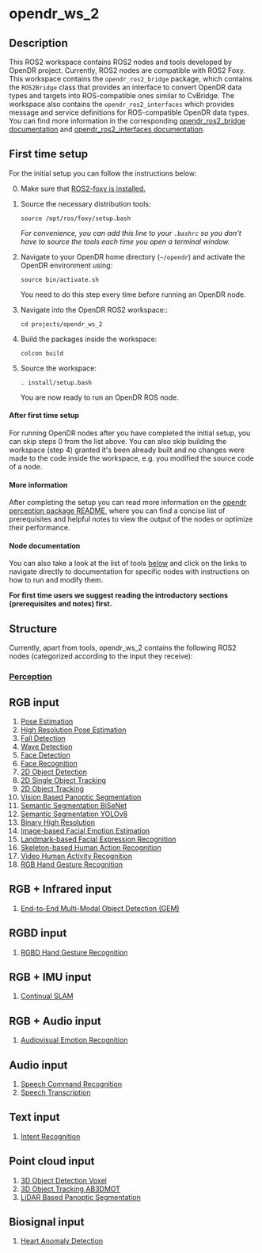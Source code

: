 # opendr_ws_2

## Description
This ROS2 workspace contains ROS2 nodes and tools developed by OpenDR project. Currently, ROS2 nodes are compatible with ROS2 Foxy.
This workspace contains the `opendr_ros2_bridge` package, which contains the `ROS2Bridge` class that provides an interface to convert OpenDR data types and targets into ROS-compatible
ones similar to CvBridge. The workspace also contains the `opendr_ros2_interfaces` which provides message and service definitions for ROS-compatible OpenDR data types. You can find more information in the corresponding [opendr_ros2_bridge documentation](../../docs/reference/ros2bridge.md) and [opendr_ros2_interfaces documentation](). <!-- add interfaces readme link -->

## First time setup

For the initial setup you can follow the instructions below:

0. Make sure that [ROS2-foxy is installed.](https://docs.ros.org/en/foxy/Installation/Ubuntu-Install-Debians.html)

1. Source the necessary distribution tools:
    ```shell
    source /opt/ros/foxy/setup.bash
    ```
   _For convenience, you can add this line to your `.bashrc` so you don't have to source the tools each time you open a  terminal window._

<!--4. Install `cv_bridge` via the instructions in its [README](https://github.com/ros-perception/vision_opencv/tree/ros2/cv_bridge#installation), excluding the last step (build), as it will get built later with the rest of the workspace. TODO is this needed?-->

2. Navigate to your OpenDR home directory (`~/opendr`) and activate the OpenDR environment using:
    ```shell
    source bin/activate.sh
    ```
    You need to do this step every time before running an OpenDR node.

3. Navigate into the OpenDR ROS2 workspace::
    ```shell
    cd projects/opendr_ws_2
    ```

4. Build the packages inside the workspace:
    ```shell
    colcon build
    ```

5. Source the workspace:
    ```shell
    . install/setup.bash
    ```
   You are now ready to run an OpenDR ROS node.

#### After first time setup
For running OpenDR nodes after you have completed the initial setup, you can skip steps 0 from the list above.
You can also skip building the workspace (step 4) granted it's been already built and no changes were made to the code inside the workspace, e.g. you modified the source code of a node.

#### More information
After completing the setup you can read more information on the [opendr perception package README](src/opendr_perception/README.md), where you can find a concise list of prerequisites and helpful notes to view the output of the nodes or optimize their performance.

#### Node documentation
You can also take a look at the list of tools [below](#structure) and click on the links to navigate directly to documentation for specific nodes with instructions on how to run and modify them.

**For first time users we suggest reading the introductory sections (prerequisites and notes) first.**

## Structure

Currently, apart from tools, opendr_ws_2 contains the following ROS2 nodes (categorized according to the input they receive):

### [Perception](src/opendr_perception/README.md)
## RGB input
1. [Pose Estimation](src/opendr_perception/README.md#pose-estimation-ros2-node)
2. [High Resolution Pose Estimation](src/opendr_perception/README.md#high-resolution-pose-estimation-ros2-node)
3. [Fall Detection](src/opendr_perception/README.md#fall-detection-ros2-node)
4. [Wave Detection](src/opendr_perception/README.md#wave-detection-ros2-node)
5. [Face Detection](src/opendr_perception/README.md#face-detection-ros2-node)
6. [Face Recognition](src/opendr_perception/README.md#face-recognition-ros2-node)
7. [2D Object Detection](src/opendr_perception/README.md#2d-object-detection-ros2-nodes)
8. [2D Single Object Tracking](src/opendr_perception/README.md#2d-single-object-tracking-ros2-node)
9. [2D Object Tracking](src/opendr_perception/README.md#2d-object-tracking-ros2-nodes)
10. [Vision Based Panoptic Segmentation](src/opendr_perception/README.md#vision-based-panoptic-segmentation-ros2-node)
11. [Semantic Segmentation BiSeNet](src/opendr_perception/README.md#semantic-segmentation-bisenet-ros2-node)
12. [Semantic Segmentation YOLOv8](src/opendr_perception/README.md#semantic-segmentation-yolov8-ros2-node)
13. [Binary High Resolution](src/opendr_perception/README.md#binary-high-resolution-ros2-node)
14. [Image-based Facial Emotion Estimation](src/opendr_perception/README.md#image-based-facial-emotion-estimation-ros2-node)
15. [Landmark-based Facial Expression Recognition](src/opendr_perception/README.md#landmark-based-facial-expression-recognition-ros2-node)
16. [Skeleton-based Human Action Recognition](src/opendr_perception/README.md#skeleton-based-human-action-recognition-ros2-nodes)
17. [Video Human Activity Recognition](src/opendr_perception/README.md#video-human-activity-recognition-ros2-node)
18. [RGB Hand Gesture Recognition](src/opendr_perception/README.md#rgb-gesture-recognition-ros2-node)

## RGB + Infrared input
1. [End-to-End Multi-Modal Object Detection (GEM)](src/opendr_perception/README.md#2d-object-detection-gem-ros2-node)
## RGBD input
1. [RGBD Hand Gesture Recognition](src/opendr_perception/README.md#rgbd-hand-gesture-recognition-ros2-node)
## RGB + IMU input
1. [Continual SLAM](src/opendr_perception//README.md#continual-slam-ros2-nodes)
## RGB + Audio input
1. [Audiovisual Emotion Recognition](src/opendr_perception/README.md#audiovisual-emotion-recognition-ros2-node)

## Audio input
1. [Speech Command Recognition](src/opendr_perception/README.md#speech-command-recognition-ros2-node)
2. [Speech Transcription](src/opendr_perception/README.md#speech-transcription-ros2-node)
## Text input
1. [Intent Recognition](src/opendr_perception/README.md#intent-recognition-ros2-node)

## Point cloud input
1. [3D Object Detection Voxel](src/opendr_perception/README.md#3d-object-detection-voxel-ros2-node)
2. [3D Object Tracking AB3DMOT](src/opendr_perception/README.md#3d-object-tracking-ab3dmot-ros2-node)
3. [LiDAR Based Panoptic Segmentation](src/opendr_perception/README.md#lidar-based-panoptic-segmentation-ros2-node)
## Biosignal input
1. [Heart Anomaly Detection](src/opendr_perception/README.md#heart-anomaly-detection-ros2-node)
